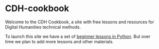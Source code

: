 # CDH-cookbook
Welcome to the CDH Cookbook, a site with free lessons and resources for Digital Humanities technical methods.

To launch this site we have a set of [beginner lessons in Python](beginner/python/toc.md). But over time we plan to add more lessons and other materials.
